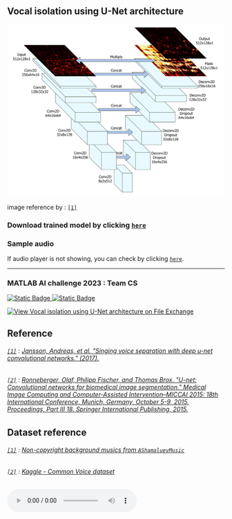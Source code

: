 ## Vocal isolation using U-Net architecture

<p align="center">
  <img src="./images/U-net1.png" width=500px />
</p>

image reference by :
[`[1]`](#1--jansson-andreas-et-al-singing-voice-separation-with-deep-u-net-convolutional-networks-2017)

### Download trained model by clicking [`here`](https://drive.google.com/file/d/1MKM8TxM3rqm-2QY-NGf9V_EhRStkPLdZ/view?usp=drive_web)

### Sample audio

If audio player is not showing, you can check by clicking [`here`](./Data/well_trained_pred_sample/merge_009.wav).

---
### MATLAB AI challenge 2023 : Team CS
[![Static Badge](https://img.shields.io/badge/%40jbw9964-gray?style=flat-square)
](https://github.com/jbw9964)
[![Static Badge](https://img.shields.io/badge/%402jae1-blue?style=flat-square)
](https://github.com/2jae1)

[![View Vocal isolation using U-Net architecture on File Exchange](https://www.mathworks.com/matlabcentral/images/matlab-file-exchange.svg)](https://kr.mathworks.com/matlabcentral/fileexchange/133017-vocal-isolation-using-u-net-architecture)

## Reference

###### [`[1]`]() : [Jansson, Andreas, et al. "Singing voice separation with deep u-net convolutional networks." (2017).](https://ejhumphrey.com/assets/pdf/jansson2017singing.pdf)

###### [`[2]`]() : [Ronneberger, Olaf, Philipp Fischer, and Thomas Brox. "U-net: Convolutional networks for biomedical image segmentation." Medical Image Computing and Computer-Assisted Intervention–MICCAI 2015: 18th International Conference, Munich, Germany, October 5-9, 2015, Proceedings, Part III 18. Springer International Publishing, 2015.](https://arxiv.org/pdf/1505.04597.pdf)

## Dataset reference
###### [`[1]`]() : [Non-copyright background musics from `AShamaluevMusic`](https://www.ashamaluevmusic.com/no-copyright-music)

###### [`[2]`]() : [Kaggle - Common Voice dataset](https://www.kaggle.com/datasets/mozillaorg/common-voice)




<audio controls="controls">
  <source type="audio/wav" src="./Data/well_trained_pred_sample/merge_009.wav"></source>
  <source type="audio/ogg" src="./Data/well_trained_pred_sample/merge_009.wav"></source>
  <p>Your browser does not support the audio element.</p>
</audio>
